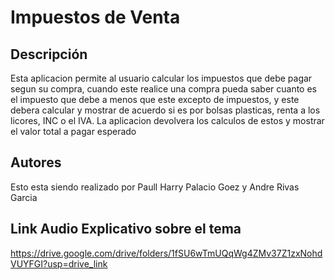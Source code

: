 # Impuestos de Venta

## Descripción
Esta aplicacion permite al usuario calcular los impuestos que debe pagar segun su compra, cuando este realice una compra pueda saber cuanto es el impuesto que debe a menos que este excepto de impuestos, y este debera calcular y mostrar de acuerdo si es por bolsas plasticas, renta a los licores, INC o el IVA.
La aplicacion devolvera los calculos de estos y mostrar el valor total a pagar esperado

## Autores
Esto esta siendo realizado por Paull Harry Palacio Goez y Andre Rivas Garcia

## Link Audio Explicativo sobre el tema

https://drive.google.com/drive/folders/1fSU6wTmUQqWg4ZMv37Z1zxNohdVUYFGI?usp=drive_link